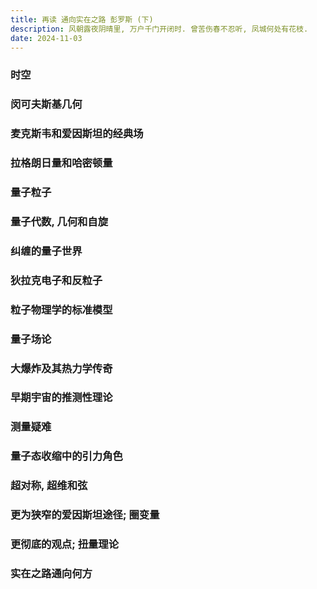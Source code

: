 ```yaml
---
title: 再读 通向实在之路 彭罗斯 (下)
description: 风朝露夜阴晴里, 万户千门开闭时. 曾苦伤春不忍听, 凤城何处有花枝.
date: 2024-11-03
---
```


### 时空

### 闵可夫斯基几何

### 麦克斯韦和爱因斯坦的经典场

### 拉格朗日量和哈密顿量

### 量子粒子

### 量子代数, 几何和自旋

### 纠缠的量子世界

### 狄拉克电子和反粒子

### 粒子物理学的标准模型

### 量子场论

### 大爆炸及其热力学传奇

### 早期宇宙的推测性理论

### 测量疑难

### 量子态收缩中的引力角色

### 超对称, 超维和弦

### 更为狭窄的爱因斯坦途径; 圈变量

### 更彻底的观点; 扭量理论

### 实在之路通向何方
